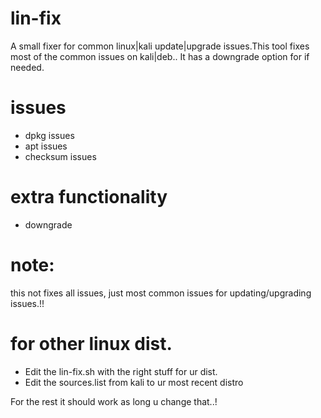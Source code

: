 # lin-fix
A small fixer for common linux|kali update|upgrade issues.This tool fixes most of the common issues on kali|deb.. It has a downgrade option for if needed. 

# issues 
* dpkg issues
* apt issues
* checksum issues 
 
# extra functionality
* downgrade 

# note: 
this not fixes all issues, just most common issues for updating/upgrading issues.!!


# for other linux dist.
* Edit the lin-fix.sh with the right stuff for ur dist.
* Edit the sources.list from kali to ur most recent distro

For the rest it should work as long u change that..! 

